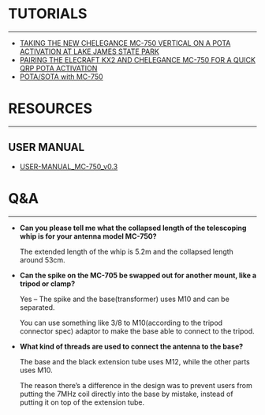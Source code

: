 
# TUTORIALS
---
* [TAKING THE NEW CHELEGANCE MC-750 VERTICAL ON A POTA ACTIVATION AT LAKE JAMES STATE PARK](https://qrper.com/2022/12/taking-the-new-chelegance-mc-750-vertical-on-a-pota-activation-at-lake-james-state-park/)
* [PAIRING THE ELECRAFT KX2 AND CHELEGANCE MC-750 FOR A QUICK QRP POTA ACTIVATION](https://qrper.com/2022/12/pairing-the-elecraft-kx2-and-chelegance-mc-750-for-a-quick-qrp-pota-activation/)
* [POTA/SOTA with MC-750](https://www.youtube.com/watch?v=KcVtL1oiwAM)

# RESOURCES
---
## USER MANUAL
* [USER-MANUAL_MC-750_v0.3](./USER-MANUAL_MC-750_v0.3.pdf)

# Q&A
---

* **Can you please tell me what the collapsed length of the telescoping whip is for your antenna model MC-750?**

    The extended length of the whip is 5.2m and the collapsed length around 53cm.

* **Can the spike on the MC-705 be swapped out for another mount, like a tripod or clamp?**

    Yes – The spike and the base(transformer) uses M10 and can be separated.

    You can use something like 3/8 to M10(according to the tripod connector spec) adaptor to make the base able to connect to the tripod.

* **What kind of threads are used to connect the antenna to the base?**

    The base and the black extension tube uses M12, while the other parts uses M10.

    The reason there’s a difference in the design was to prevent users from putting the 7MHz coil directly into the base by mistake, instead of putting it on top of the extension tube.

